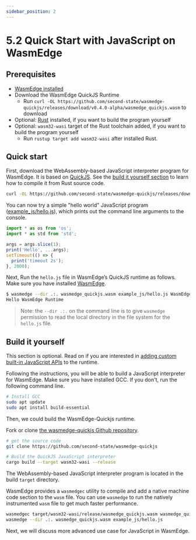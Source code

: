 ```yaml
---
sidebar_position: 2
---
```


# 5.2 Quick Start with JavaScript on WasmEdge

## Prerequisites

* [WasmEdge installed](../build-and-run/install)
* Download the WasmEdge QuickJS Runtime
    * Run `curl -OL https://github.com/second-state/wasmedge-quickjs/releases/download/v0.4.0-alpha/wasmedge_quickjs.wasm` to download 
* Optional: [Rust](https://www.rust-lang.org/tools/install) installed, if you want to build the program yourself
* Optional: `wasm32-wasi` target of the Rust toolchain added, if you want to build the program yourself
    * Run `rustup target add wasm32-wasi` after installed Rust. 


## Quick start


First, download the WebAssembly-based JavaScript interpreter program for WasmEdge. It is based on [QuickJS](https://bellard.org/quickjs/). See the [build it yourself section](#build-it-yourself) to learn how to compile it from Rust source code.

```bash
curl -OL https://github.com/second-state/wasmedge-quickjs/releases/download/v0.4.0-alpha/wasmedge_quickjs.wasm
```
You can now try a simple "hello world" JavaScript program ([example_js/hello.js](https://github.com/second-state/wasmedge-quickjs/blob/main/example_js/hello.js)), which prints out the command line arguments to the console.

```javascript
import * as os from 'os';
import * as std from 'std';

args = args.slice(1);
print('Hello', ...args);
setTimeout(() => {
  print('timeout 2s');
}, 2000);
```

Next, Run the `hello.js` file in WasmEdge’s QuickJS runtime as follows. Make sure you have installed [WasmEdge](../build-and-run/install).

```bash
$ wasmedge --dir .:. wasmedge_quickjs.wasm example_js/hello.js WasmEdge Runtime
Hello WasmEdge Runtime
```

> Note: the `--dir .:.` on the command line is to give `wasmedge` permission to read the local directory in the file system for the `hello.js` file.

## Build it yourself 

This section is optional. Read on if you are interested in [adding custom built-in JavaScript APIs](rust) to the runtime.


Following the instructions, you will be able to build a JavaScript interpreter for WasmEdge. Make sure you have installed GCC. If you don't, run the following command line.

```bash
# Install GCC
sudo apt update
sudo apt install build-essential
```
Then, we could build the WasmEdge-Quickjs runtime.

Fork or clone [the wasmedge-quickjs Github repository](https://github.com/second-state/wasmedge-quickjs).

```bash
# get the source code
git clone https://github.com/second-state/wasmedge-quickjs

# Build the QuickJS JavaScript interpreter
cargo build --target wasm32-wasi --release
```

The WebAssembly-based JavaScript interpreter program is located in the build `target` directory.

WasmEdge provides a `wasmedgec` utility to compile and add a native machine code section to the `wasm` file. You can use `wasmedge` to run the natively instrumented `wasm` file to get much faster performance.

```bash
wasmedgec target/wasm32-wasi/release/wasmedge_quickjs.wasm wasmedge_quickjs.wasm
wasmedge --dir .:. wasmedge_quickjs.wasm example_js/hello.js
```

Next, we will discuss more advanced use case for JavaScript in WasmEdge.
